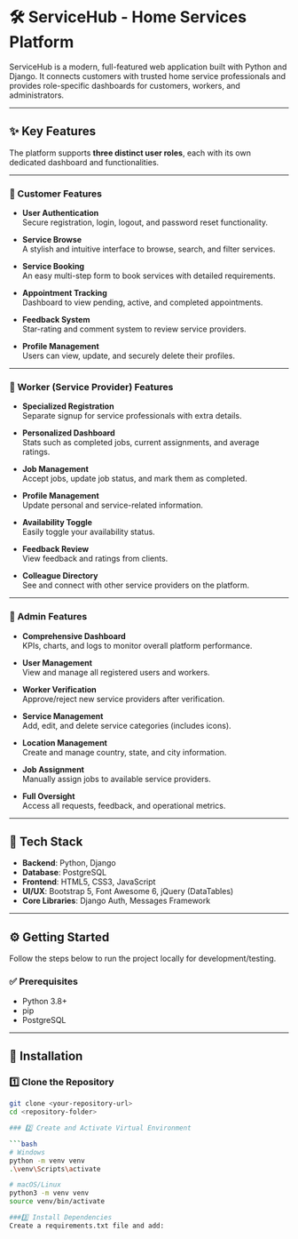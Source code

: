 # 🛠️ ServiceHub - Home Services Platform

ServiceHub is a modern, full-featured web application built with Python and Django. It connects customers with trusted home service professionals and provides role-specific dashboards for customers, workers, and administrators.

---

## ✨ Key Features

The platform supports **three distinct user roles**, each with its own dedicated dashboard and functionalities.

---

### 👤 Customer Features

- **User Authentication**  
  Secure registration, login, logout, and password reset functionality.

- **Service Browse**  
  A stylish and intuitive interface to browse, search, and filter services.

- **Service Booking**  
  An easy multi-step form to book services with detailed requirements.

- **Appointment Tracking**  
  Dashboard to view pending, active, and completed appointments.

- **Feedback System**  
  Star-rating and comment system to review service providers.

- **Profile Management**  
  Users can view, update, and securely delete their profiles.

---

### 👷 Worker (Service Provider) Features

- **Specialized Registration**  
  Separate signup for service professionals with extra details.

- **Personalized Dashboard**  
  Stats such as completed jobs, current assignments, and average ratings.

- **Job Management**  
  Accept jobs, update job status, and mark them as completed.

- **Profile Management**  
  Update personal and service-related information.

- **Availability Toggle**  
  Easily toggle your availability status.

- **Feedback Review**  
  View feedback and ratings from clients.

- **Colleague Directory**  
  See and connect with other service providers on the platform.

---

### 👑 Admin Features

- **Comprehensive Dashboard**  
  KPIs, charts, and logs to monitor overall platform performance.

- **User Management**  
  View and manage all registered users and workers.

- **Worker Verification**  
  Approve/reject new service providers after verification.

- **Service Management**  
  Add, edit, and delete service categories (includes icons).

- **Location Management**  
  Create and manage country, state, and city information.

- **Job Assignment**  
  Manually assign jobs to available service providers.

- **Full Oversight**  
  Access all requests, feedback, and operational metrics.

---

## 🚀 Tech Stack

- **Backend**: Python, Django  
- **Database**: PostgreSQL  
- **Frontend**: HTML5, CSS3, JavaScript  
- **UI/UX**: Bootstrap 5, Font Awesome 6, jQuery (DataTables)  
- **Core Libraries**: Django Auth, Messages Framework  

---

## ⚙️ Getting Started

Follow the steps below to run the project locally for development/testing.

### ✅ Prerequisites

- Python 3.8+  
- pip  
- PostgreSQL  

---

## 🧰 Installation

### 1️⃣ Clone the Repository

```bash
git clone <your-repository-url>
cd <repository-folder>

### 2️⃣ Create and Activate Virtual Environment

```bash
# Windows
python -m venv venv
.\venv\Scripts\activate

# macOS/Linux
python3 -m venv venv
source venv/bin/activate

###3️⃣ Install Dependencies
Create a requirements.txt file and add:
